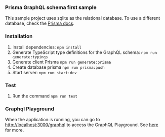 ### Prisma GraphQL schema first sample

This sample project uses sqlite as the relational database. To use a different database, check the [Prisma docs](https://www.prisma.io/docs/getting-started).

### Installation

1. Install dependencies: `npm install`
2. Generate TypeScript type definitions for the GraphQL schema: `npm run generate:typings`
3. Generate client Prisma `npm run generate:prisma`
4. Create database prisma `npm run prisma:push`
5. Start server: `npm run start:dev`

### Test

1. Run the command `npm run test`

### Graphql Playground

When the application is running, you can go to [http://localhost:3000/graphql](http://localhost:3000/graphql) to access the GraphQL Playground.  See [here](https://docs.nestjs.com/graphql/quick-start#playground) for more.